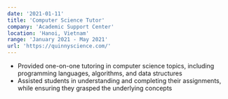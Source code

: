 ```yaml
---
date: '2021-01-11'
title: 'Computer Science Tutor'
company: 'Academic Support Center'
location: 'Hanoi, Vietnam'
range: 'January 2021 - May 2021'
url: 'https://quinnyscience.com/'
---
```

- Provided one-on-one tutoring in computer science topics, including programming languages, algorithms, and data structures
- Assisted students in understanding and completing their assignments, while ensuring they grasped the underlying concepts